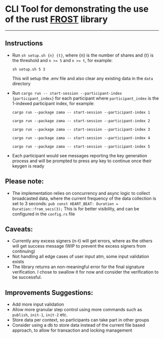 # CLI Tool for demonstrating the use of the rust [FROST](https://docs.rs/frost-dalek/latest/frost_dalek/) library

---

## Instructions

- Run `sh setup.sh {n} {t}`, where {n} is the number of shares and {t} is the threshold and `n >= 5` and `n >= t`, for example:

  ```shell
  sh setup.sh 5 3
  ```

  This will setup the .env file and also clear any existing data in the `data` directory
- Run ```cargo run -- start-session --participant-index {participant_index}``` for each participant where `participant_index` is the 1-indexed participant index, for example:

  ```cargo run --package zama -- start-session --participant-index 1```

  ```cargo run --package zama -- start-session --participant-index 2```

  ```cargo run --package zama -- start-session --participant-index 3```

  ```cargo run --package zama -- start-session --participant-index 4```

  ```cargo run --package zama -- start-session --participant-index 5```
- Each participant would see messages reporting the key generation process and will be prompted to press any key to continue once their keygen is ready

## Please note:

- The implementation relies on concurrency and async logic to collect broadcasted data, where the current frequency of the data collection is set to 3 seconds: ```pub const HEART_BEAT: Duration = Duration::from_secs(3);``` This is for better visibility, and can be configured in the `config.rs` file

## Caveats:

- Currently any excess signers (n-t) will get errors, where as the others will get success message (WIP to prevent the excess signers from continuing)
- Not handling all edge cases of user input atm, some input validation exists
- The library returns an non-meaningful error for the final signature verification. I chose to swallow it for now and consider the verification to be successful.

## Improvements Suggestions:

- Add more input validation
- Allow more granular step control using more commands such as `publish`, `init-1`, `init-2` etc.
- Store data per context, so participants can take part in other groups
- Consider using a db to store data instead of the current file based approach, to allow for transaction and locking management
